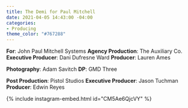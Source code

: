```yaml
---
title: The Demi for Paul Mitchell
date: 2021-04-05 14:43:00 -04:00
categories:
- Producing
theme_color: "#767288"
---
```


**For**: John Paul Mitchell Systems
**Agency Production**: The Auxiliary Co.
**Executive Producer**: Dani Dufresne Ward
**Producer**: Lauren Ames

**Photography**: Adam Savitch
**DP**: GMD Three

**Post Production**: Pistol Studios
**Executive Producer**: Jason Tuchman
**Producer**: Edwin Reyes

{% include instagram-embed.html id="CM5Ae6QjcVY" %}